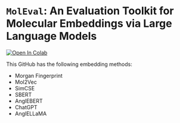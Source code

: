 # `MolEval`: An Evaluation Toolkit for Molecular Embeddings via Large Language Models
[![Open In Colab](https://colab.research.google.com/assets/colab-badge.svg)](https://colab.research.google.com/drive/1Uk_rhjIFjr-uOu2j4QHntyPwGDaMrfRZ?usp=sharing)


This GitHub has the following embedding methods:
*   Morgan Fingerprint
*   Mol2Vec
*   SimCSE
*   SBERT
*   AnglEBERT
*   ChatGPT
*   AnglELLaMA

